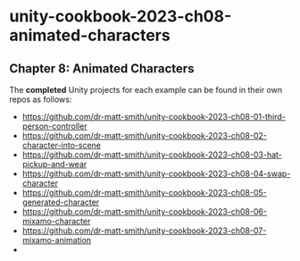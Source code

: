# unity-cookbook-2023-ch08-animated-characters



## Chapter 8: Animated Characters

The **completed** Unity projects for each example can be found in their own repos as follows:

- https://github.com/dr-matt-smith/unity-cookbook-2023-ch08-01-third-person-controller
- https://github.com/dr-matt-smith/unity-cookbook-2023-ch08-02-character-into-scene
- https://github.com/dr-matt-smith/unity-cookbook-2023-ch08-03-hat-pickup-and-wear
- https://github.com/dr-matt-smith/unity-cookbook-2023-ch08-04-swap-character
- https://github.com/dr-matt-smith/unity-cookbook-2023-ch08-05-generated-character
- https://github.com/dr-matt-smith/unity-cookbook-2023-ch08-06-mixamo-character
- https://github.com/dr-matt-smith/unity-cookbook-2023-ch08-07-mixamo-animation
- 


